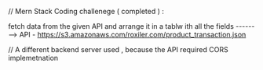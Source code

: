 // Mern Stack Coding challenege ( completed ) : 


fetch data from the given API and arrange it in a tablw ith all the fields --------> 
API - https://s3.amazonaws.com/roxiler.com/product_transaction.json

// A different backend server used , because the API required CORS implemetnation 
